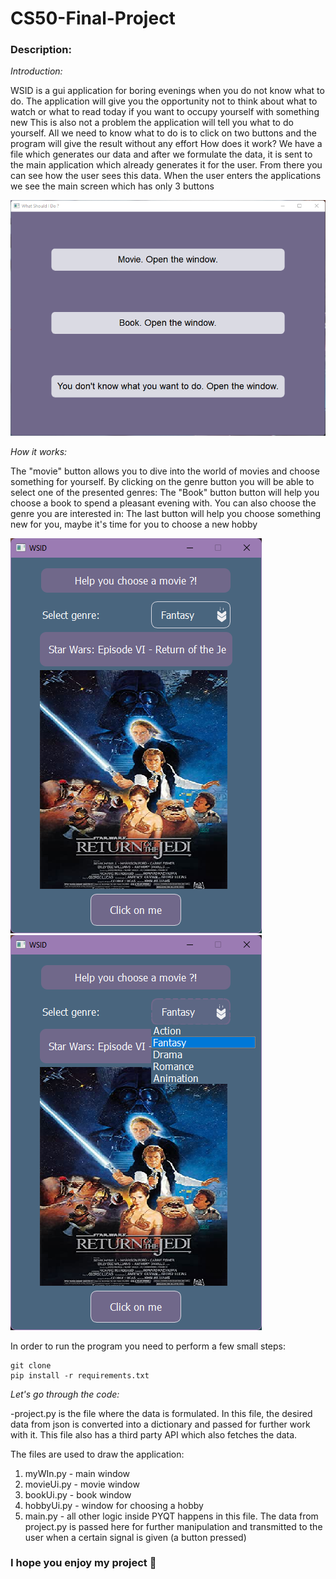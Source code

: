 # CS50-Final-Project
### Description:

*Introduction:*

WSID is a gui application for boring evenings when you do not know what to do. The application will give you the opportunity not to think about what to watch or what to read today if you want to occupy yourself with something new This is also not a problem the application will tell you what to do yourself. All we need to know what to do is to click on two buttons and the program will give the result without any effort 
How does it work?
We have a file which generates our data and after we formulate the data, it is sent to the main application which already generates it for the user. From there you can see how the user sees this data.
When the user enters the applications we see the main screen which has only 3 buttons

![](main.png)

*How it works:*

The "movie" button allows you to dive into the world of movies and choose something for yourself. By clicking on the genre button you will be able to select one of the presented genres:
The "Book" button button will help you choose a book to spend a pleasant evening with. You can also choose the genre you are interested in:
The last button will help you choose something new for you, maybe it's time for you to choose a new hobby

![](movie.png)
![](movie_genre.png)

In order to run the program you need to perform a few small steps:
```
git clone 
pip install -r requirements.txt
```
*Let's go through the code:*

-project.py is the file where the data is formulated. In this file, the desired data from json is converted into a dictionary and passed for further work with it. 
This file also has a third party API which also fetches the data.

The files are used to draw the application:

1. myWIn.py - main window
2. movieUi.py - movie window
3. bookUi.py - book window
4. hobbyUi.py - window for choosing a hobby
5. main.py - all other logic inside PYQT happens in this file. The data from project.py is passed here for further manipulation and transmitted to the user when a certain signal is given (a button pressed)

### I hope you enjoy my project 🙂

